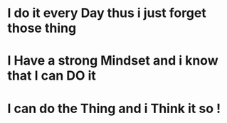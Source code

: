 # I do it every Day thus i just forget those thing 
# I Have a strong Mindset and i know that  I can DO it 
# I can do the Thing and i Think it so ! 